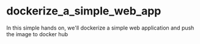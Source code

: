# dockerize_a_simple_web_app
In this simple hands on, we'll dockerize a simple web application and push the image to docker hub
